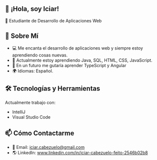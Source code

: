 ## 🌟 ¡Hola, soy Iciar!
🚀 Estudiante de Desarrollo de Aplicaciones Web

## 📖 Sobre Mí
- 💻 Me encanta el desarrollo de aplicaciones web y siempre estoy aprendiendo cosas nuevas.
- 🚀 Actualmente estoy aprendiendo Java, SQL, HTML, CSS, JavaScript.
- 🎯 En un futuro me gutaría aprender TypeScript y Angular
- 🌍 Idiomas: Español.
## 🛠️ Tecnologías y Herramientas
Actualmente trabajo con:
- IntelliJ
- Visual Studio Code

## 📫 Cómo Contactarme
- 📩 Email: iciar.cabezuelo@gmail.com
- 🌎 LinkedIn: www.linkedin.com/in/iciar-cabezuelo-feito-2546b02b8
